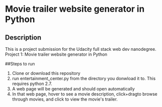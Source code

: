 # Movie trailer website generator in Python
## Description
This is a project submission for the Udacity full stack web dev nanodegree.  Project 1: Movie trailer website generator in Python

##Steps to run
1. Clone or download this repository
2. run entertainment_center.py from the directory you donwload it to.  This requires python 2.7.
3. A web page will be generated and should open automatically
4. In that web page, hover to see a movie description, click+dragto browse through movies, and click to view the movie's trailer.
